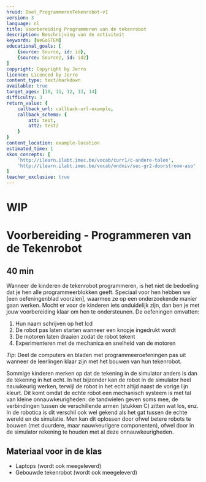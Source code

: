 ```yaml
---
hruid: Doel_ProgrammerenTekenrobot-v1
version: 3
language: nl
title: Voorbereiding Programmeren van de tekenrobot
description: Beschrijving van de activiteit
keywords: [WeGoSTEM]
educational_goals: [
    {source: Source, id: id}, 
    {source: Source2, id: id2}
]
copyright: Copyright by Jerro
licence: Licenced by Jerro
content_type: text/markdown
available: true
target_ages: [10, 11, 12, 13, 14]
difficulty: 3
return_value: {
    callback_url: callback-url-example,
    callback_schema: {
        att: test,
        att2: test2
    }
}
content_location: example-location
estimated_time: 1
skos_concepts: [
    'http://ilearn.ilabt.imec.be/vocab/curr1/c-andere-talen', 
    'http://ilearn.ilabt.imec.be/vocab/ondniv/sec-gr2-doorstroom-aso'
]
teacher_exclusive: true
---
```

# WIP
# Voorbereiding - Programmeren van de Tekenrobot 
## 40 min

Wanneer de kinderen de tekenrobot programmeren, is het niet de bedoeling dat je hen alle programmeerblokken geeft. Speciaal voor hen hebben we [een oefeningenblad voorzien], waarmee ze op een onderzoekende manier gaan werken. Mocht er voor de kinderen iets onduidelijk zijn, dan ben je met jouw voorbereiding klaar om hen te ondersteunen. De oefeningen omvatten:

1. Hun naam schrijven op het lcd
2. De robot pas laten starten wanneer een knopje ingedrukt wordt
3. De motoren laten draaien zodat de robot tekent
4. Experimenteren met de mechanica en snelheid van de motoren

*Tip*: Deel de computers en bladen met programmeeroefeningen pas uit wanneer de leerlingen klaar zijn met het bouwen van hun tekenrobot.

Sommige kinderen merken op dat de tekening in de simulator anders is dan de tekening in het echt. In het bijzonder kan de robot in de simulator heel nauwkeurig werken, terwijl de robot in het echt altijd naast de vorige lijn kleurt. Dit komt omdat de echte robot een mechanisch systeem is met tal van kleine onnauwkeurigheden: de tandwielen geven soms mee, de verbindingen tussen de verschillende armen (stukken C) zitten wat los, enz. In de robotica is dit verschil ook wel gekend als het gat tussen de echte wereld en de simulatie. Men kan dit oplossen door ofwel betere robots te bouwen (met duurdere, maar nauwkeurigere componenten), ofwel door in de simulator rekening te houden met al deze onnauwkeurigheden.

## Materiaal voor in de klas

* Laptops (wordt ook meegeleverd)
* Gebouwde tekenrobot (wordt ook meegeleverd)
